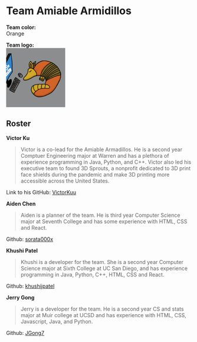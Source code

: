 # Team Amiable Armidillos

**Team color:** <br>
Orange <br>

**Team logo:** <br>
<img alt="armadillo_logo" src="./branding/armadillo.png" width="160">

## Roster

**Victor Ku**   

> Victor is a co-lead for the Amiable Armadillos. He is a second year Comptuer Engineering major at Warren and has a plethora of experience programming in Java, Python, and C++. Victor also led his executive team to found 3D Sprouts, a nonprofit dedicated to 3D print face shields during the pandemic and make 3D printing more accessible across the United States. <br>

Link to his GitHub: [VictorKuu](https://github.com/VictorKuu?tab=repositories)

**Aiden Chen**

> Aiden is a planner of the team. He is third year Computer Science major at Seventh College and has some experience with HTML, CSS and React.

Github: [sorata000x](https://github.com/sorata000x)

**Khushi Patel**
> Khushi is a developer for the team. She is a second year Computer Science major at Sixth College at UC San Diego, and has experience programming in Java, Python, C++, HTML, CSS and React.

Github: [khushijpatel](https://github.com/khushijpatel)

**Jerry Gong**
> Jerry is a developer for the team. He is a second year CS and stats major at Muir college at UCSD and has experience with HTML, CSS, Javascript, Java, and Python.

Github: [JGong7](https://github.com/JGong7)
